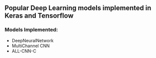 
## Popular Deep Learning models implemented in Keras and Tensorflow

### Models Implemented:
  - DeepNeuralNetwork
  - MultiChannel CNN
  - ALL-CNN-C



